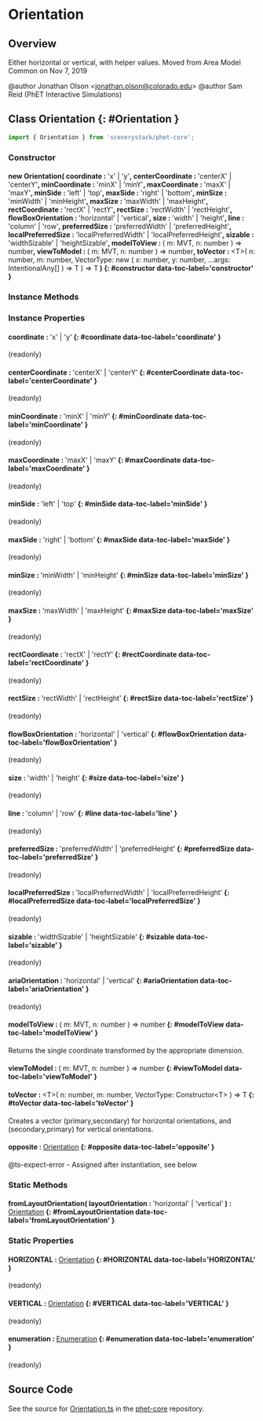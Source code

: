 # Orientation

## Overview

Either horizontal or vertical, with helper values.  Moved from Area Model Common on Nov 7, 2019

@author Jonathan Olson &lt;jonathan.olson@colorado.edu&gt;
@author Sam Reid (PhET Interactive Simulations)

## Class Orientation {: #Orientation }


```js
import { Orientation } from 'scenerystack/phet-core';
```
### Constructor

#### new Orientation( coordinate : <span style="font-weight: 400;">'x' | 'y'</span>, centerCoordinate : <span style="font-weight: 400;">'centerX' | 'centerY'</span>, minCoordinate : <span style="font-weight: 400;">'minX' | 'minY'</span>, maxCoordinate : <span style="font-weight: 400;">'maxX' | 'maxY'</span>, minSide : <span style="font-weight: 400;">'left' | 'top'</span>, maxSide : <span style="font-weight: 400;">'right' | 'bottom'</span>, minSize : <span style="font-weight: 400;">'minWidth' | 'minHeight'</span>, maxSize : <span style="font-weight: 400;">'maxWidth' | 'maxHeight'</span>, rectCoordinate : <span style="font-weight: 400;">'rectX' | 'rectY'</span>, rectSize : <span style="font-weight: 400;">'rectWidth' | 'rectHeight'</span>, flowBoxOrientation : <span style="font-weight: 400;">'horizontal' | 'vertical'</span>, size : <span style="font-weight: 400;">'width' | 'height'</span>, line : <span style="font-weight: 400;">'column' | 'row'</span>, preferredSize : <span style="font-weight: 400;">'preferredWidth' | 'preferredHeight'</span>, localPreferredSize : <span style="font-weight: 400;">'localPreferredWidth' | 'localPreferredHeight'</span>, sizable : <span style="font-weight: 400;">'widthSizable' | 'heightSizable'</span>, modelToView : <span style="font-weight: 400;">( m: MVT, n: <span style="color: hsla(calc(var(--md-hue) + 180deg),80%,40%,1);">number</span> ) =&gt; <span style="color: hsla(calc(var(--md-hue) + 180deg),80%,40%,1);">number</span></span>, viewToModel : <span style="font-weight: 400;">( m: MVT, n: <span style="color: hsla(calc(var(--md-hue) + 180deg),80%,40%,1);">number</span> ) =&gt; <span style="color: hsla(calc(var(--md-hue) + 180deg),80%,40%,1);">number</span></span>, toVector : <span style="font-weight: 400;">&lt;T&gt;( n: <span style="color: hsla(calc(var(--md-hue) + 180deg),80%,40%,1);">number</span>, m: <span style="color: hsla(calc(var(--md-hue) + 180deg),80%,40%,1);">number</span>, VectorType: new ( x: <span style="color: hsla(calc(var(--md-hue) + 180deg),80%,40%,1);">number</span>, y: <span style="color: hsla(calc(var(--md-hue) + 180deg),80%,40%,1);">number</span>, ...args: IntentionalAny[] ) =&gt; T ) =&gt; T</span> ) {: #constructor data-toc-label='constructor' }

### Instance Methods



### Instance Properties

#### coordinate : <span style="font-weight: 400;">'x' | 'y'</span> {: #coordinate data-toc-label='coordinate' }

(readonly)

#### centerCoordinate : <span style="font-weight: 400;">'centerX' | 'centerY'</span> {: #centerCoordinate data-toc-label='centerCoordinate' }

(readonly)

#### minCoordinate : <span style="font-weight: 400;">'minX' | 'minY'</span> {: #minCoordinate data-toc-label='minCoordinate' }

(readonly)

#### maxCoordinate : <span style="font-weight: 400;">'maxX' | 'maxY'</span> {: #maxCoordinate data-toc-label='maxCoordinate' }

(readonly)

#### minSide : <span style="font-weight: 400;">'left' | 'top'</span> {: #minSide data-toc-label='minSide' }

(readonly)

#### maxSide : <span style="font-weight: 400;">'right' | 'bottom'</span> {: #maxSide data-toc-label='maxSide' }

(readonly)

#### minSize : <span style="font-weight: 400;">'minWidth' | 'minHeight'</span> {: #minSize data-toc-label='minSize' }

(readonly)

#### maxSize : <span style="font-weight: 400;">'maxWidth' | 'maxHeight'</span> {: #maxSize data-toc-label='maxSize' }

(readonly)

#### rectCoordinate : <span style="font-weight: 400;">'rectX' | 'rectY'</span> {: #rectCoordinate data-toc-label='rectCoordinate' }

(readonly)

#### rectSize : <span style="font-weight: 400;">'rectWidth' | 'rectHeight'</span> {: #rectSize data-toc-label='rectSize' }

(readonly)

#### flowBoxOrientation : <span style="font-weight: 400;">'horizontal' | 'vertical'</span> {: #flowBoxOrientation data-toc-label='flowBoxOrientation' }

(readonly)

#### size : <span style="font-weight: 400;">'width' | 'height'</span> {: #size data-toc-label='size' }

(readonly)

#### line : <span style="font-weight: 400;">'column' | 'row'</span> {: #line data-toc-label='line' }

(readonly)

#### preferredSize : <span style="font-weight: 400;">'preferredWidth' | 'preferredHeight'</span> {: #preferredSize data-toc-label='preferredSize' }

(readonly)

#### localPreferredSize : <span style="font-weight: 400;">'localPreferredWidth' | 'localPreferredHeight'</span> {: #localPreferredSize data-toc-label='localPreferredSize' }

(readonly)

#### sizable : <span style="font-weight: 400;">'widthSizable' | 'heightSizable'</span> {: #sizable data-toc-label='sizable' }

(readonly)

#### ariaOrientation : <span style="font-weight: 400;">'horizontal' | 'vertical'</span> {: #ariaOrientation data-toc-label='ariaOrientation' }

(readonly)

#### modelToView : <span style="font-weight: 400;">( m: MVT, n: <span style="color: hsla(calc(var(--md-hue) + 180deg),80%,40%,1);">number</span> ) =&gt; <span style="color: hsla(calc(var(--md-hue) + 180deg),80%,40%,1);">number</span></span> {: #modelToView data-toc-label='modelToView' }

Returns the single coordinate transformed by the appropriate dimension.

#### viewToModel : <span style="font-weight: 400;">( m: MVT, n: <span style="color: hsla(calc(var(--md-hue) + 180deg),80%,40%,1);">number</span> ) =&gt; <span style="color: hsla(calc(var(--md-hue) + 180deg),80%,40%,1);">number</span></span> {: #viewToModel data-toc-label='viewToModel' }

#### toVector : <span style="font-weight: 400;">&lt;T&gt;( n: <span style="color: hsla(calc(var(--md-hue) + 180deg),80%,40%,1);">number</span>, m: <span style="color: hsla(calc(var(--md-hue) + 180deg),80%,40%,1);">number</span>, VectorType: Constructor&lt;T&gt; ) =&gt; T</span> {: #toVector data-toc-label='toVector' }

Creates a vector (primary,secondary) for horizontal orientations, and (secondary,primary) for vertical orientations.

#### opposite : <span style="font-weight: 400;">[Orientation](../phet-core/Orientation.md)</span> {: #opposite data-toc-label='opposite' }

@ts-expect-error - Assigned after instantiation, see below

### Static Methods

#### fromLayoutOrientation( layoutOrientation : <span style="font-weight: 400;">'horizontal' | 'vertical'</span> ) : <span style="font-weight: 400;">[Orientation](../phet-core/Orientation.md)</span> {: #fromLayoutOrientation data-toc-label='fromLayoutOrientation' }

### Static Properties

#### HORIZONTAL : <span style="font-weight: 400;">[Orientation](../phet-core/Orientation.md)</span> {: #HORIZONTAL data-toc-label='HORIZONTAL' }

(readonly)

#### VERTICAL : <span style="font-weight: 400;">[Orientation](../phet-core/Orientation.md)</span> {: #VERTICAL data-toc-label='VERTICAL' }

(readonly)

#### enumeration : <span style="font-weight: 400;">[Enumeration](../phet-core/Enumeration.md)</span> {: #enumeration data-toc-label='enumeration' }

(readonly)



## Source Code

See the source for [Orientation.ts](https://github.com/phetsims/phet-core/blob/main/js/Orientation.ts) in the [phet-core](https://github.com/phetsims/phet-core) repository.
